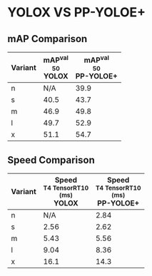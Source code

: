 ---
---
# YOLOX VS PP-YOLOE+

## mAP Comparison

| **Variant** | <center><span style='width: 400px;'>**mAP<sup>val<br>50**<br>**YOLOX**</span></center> | <center><span style='width: 400px;'>**mAP<sup>val<br>50**<br>**PP-YOLOE+**</span></center> |
|----|----------------------------------|------------------------------------|
| n | N/A | 39.9 |
| s | 40.5 | 43.7 |
| m | 46.9 | 49.8 |
| l | 49.7 | 52.9 |
| x | 51.1 | 54.7 |

## Speed Comparison

| **Variant** | <center><span style='width: 200px;'>**Speed**<br><sup>T4 TensorRT10<br>(ms)</sup><br>**YOLOX**</span></center> | <center><span style='width: 200px;'>**Speed**<br><sup>T4 TensorRT10<br>(ms)</sup><br>**PP-YOLOE+**</span></center> |
|---------|-----------------------|-----------------------|
| n | N/A | 2.84 |
| s | 2.56 | 2.62 |
| m | 5.43 | 5.56 |
| l | 9.04 | 8.36 |
| x | 16.1 | 14.3 |
